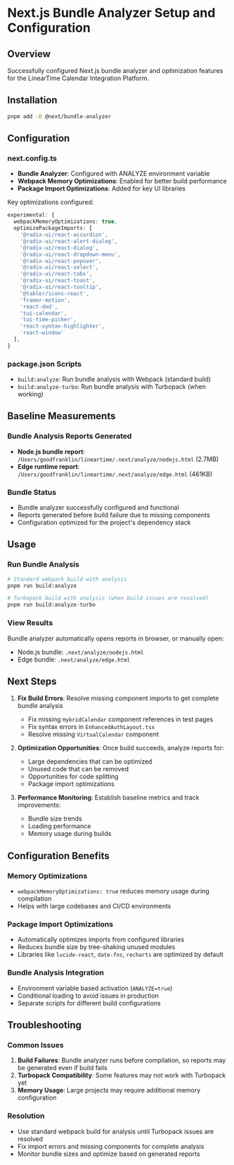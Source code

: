 # Next.js Bundle Analyzer Setup and Configuration

## Overview
Successfully configured Next.js bundle analyzer and optimization features for the LinearTime Calendar Integration Platform.

## Installation
```bash
pnpm add -D @next/bundle-analyzer
```

## Configuration

### next.config.ts
- **Bundle Analyzer**: Configured with ANALYZE environment variable
- **Webpack Memory Optimizations**: Enabled for better build performance
- **Package Import Optimizations**: Added for key UI libraries

Key optimizations configured:
```typescript
experimental: {
  webpackMemoryOptimizations: true,
  optimizePackageImports: [
    '@radix-ui/react-accordion',
    '@radix-ui/react-alert-dialog',
    '@radix-ui/react-dialog',
    '@radix-ui/react-dropdown-menu',
    '@radix-ui/react-popover',
    '@radix-ui/react-select',
    '@radix-ui/react-tabs',
    '@radix-ui/react-toast',
    '@radix-ui/react-tooltip',
    '@tabler/icons-react',
    'framer-motion',
    'react-dnd',
    'tui-calendar',
    'tui-time-picker',
    'react-syntax-highlighter',
    'react-window'
  ],
}
```

### package.json Scripts
- `build:analyze`: Run bundle analysis with Webpack (standard build)
- `build:analyze-turbo`: Run bundle analysis with Turbopack (when working)

## Baseline Measurements

### Bundle Analysis Reports Generated
- **Node.js bundle report**: `/Users/goodfranklin/lineartime/.next/analyze/nodejs.html` (2.7MB)
- **Edge runtime report**: `/Users/goodfranklin/lineartime/.next/analyze/edge.html` (461KB)

### Bundle Status
- Bundle analyzer successfully configured and functional
- Reports generated before build failure due to missing components
- Configuration optimized for the project's dependency stack

## Usage

### Run Bundle Analysis
```bash
# Standard webpack build with analysis
pnpm run build:analyze

# Turbopack build with analysis (when build issues are resolved)
pnpm run build:analyze-turbo
```

### View Results
Bundle analyzer automatically opens reports in browser, or manually open:
- Node.js bundle: `.next/analyze/nodejs.html`
- Edge bundle: `.next/analyze/edge.html`

## Next Steps

1. **Fix Build Errors**: Resolve missing component imports to get complete bundle analysis
   - Fix missing `HybridCalendar` component references in test pages
   - Fix syntax errors in `EnhancedAuthLayout.tsx`
   - Resolve missing `VirtualCalendar` component

2. **Optimization Opportunities**: Once build succeeds, analyze reports for:
   - Large dependencies that can be optimized
   - Unused code that can be removed
   - Opportunities for code splitting
   - Package import optimizations

3. **Performance Monitoring**: Establish baseline metrics and track improvements:
   - Bundle size trends
   - Loading performance
   - Memory usage during builds

## Configuration Benefits

### Memory Optimizations
- `webpackMemoryOptimizations: true` reduces memory usage during compilation
- Helps with large codebases and CI/CD environments

### Package Import Optimizations
- Automatically optimizes imports from configured libraries
- Reduces bundle size by tree-shaking unused modules
- Libraries like `lucide-react`, `date-fns`, `recharts` are optimized by default

### Bundle Analysis Integration
- Environment variable based activation (`ANALYZE=true`)
- Conditional loading to avoid issues in production
- Separate scripts for different build configurations

## Troubleshooting

### Common Issues
1. **Build Failures**: Bundle analyzer runs before compilation, so reports may be generated even if build fails
2. **Turbopack Compatibility**: Some features may not work with Turbopack yet
3. **Memory Usage**: Large projects may require additional memory configuration

### Resolution
- Use standard webpack build for analysis until Turbopack issues are resolved
- Fix import errors and missing components for complete analysis
- Monitor bundle sizes and optimize based on generated reports